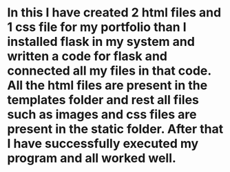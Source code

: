 # In this I have created 2 html files and 1 css file for my portfolio than I installed flask in my system and written a code for flask and connected all my files in that code. All the html files are present in the templates folder and rest all files such as images and css files are present in the static folder. After that I have successfully executed my program and all worked well.
